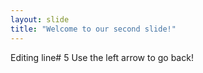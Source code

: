 ```yaml
---
layout: slide
title: "Welcome to our second slide!"
---
```

Editing line# 5
Use the left arrow to go back!
